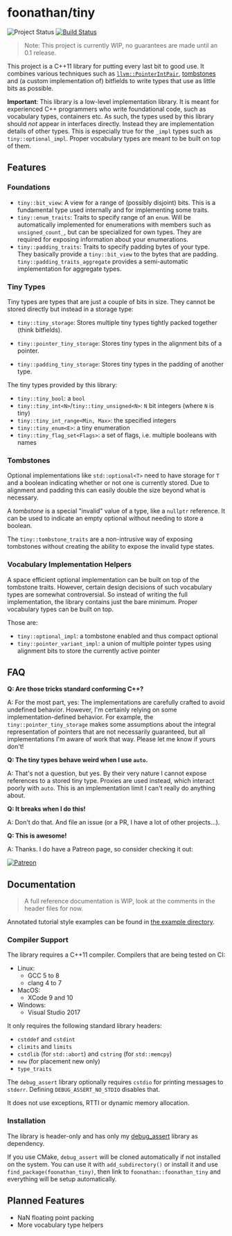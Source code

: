 # foonathan/tiny

![Project Status](https://img.shields.io/endpoint?url=https%3A%2F%2Fwww.jonathanmueller.dev%2Fproject%2Ftiny%2Findex.json)
[![Build Status](https://dev.azure.com/foonathan/tiny/_apis/build/status/foonathan.tiny)](https://dev.azure.com/foonathan/tiny/_build/latest?definitionId=3)

> Note: This project is currently WIP, no guarantees are made until an 0.1 release.

This project is a C++11 library for putting every last bit to good use.
It combines various techniques such as [`llvm::PointerIntPair`](http://llvm.org/doxygen/classllvm_1_1PointerIntPair.html), [tombstones](https://youtu.be/MWBfmmg8-Yo?t=2466) and (a custom implementation of) bitfields to write types that use as little bits as possible.

**Important**: This library is a low-level implementation library.
It is meant for experienced C++ programmers who write foundational code, such as vocabulary types, containers etc.
As such, the types used by this library should *not* appear in interfaces directly.
Instead they are implementation details of other types.
This is especially true for the `_impl` types such as `tiny::optional_impl`.
Proper vocabulary types are meant to be built on top of them.

## Features

### Foundations

* `tiny::bit_view`: A view for a range of (possibly disjoint) bits.
  This is a fundamental type used internally and for implementing some traits.
* `tiny::enum_traits`: Traits to specify range of an `enum`.
  Will be automatically implemented for enumerations with members such as `unsigned_count_`,
  but can be specialized for own types.
  They are required for exposing information about your enumerations.
* `tiny::padding_traits`: Traits to specify padding bytes of your type.
  They basically provide a `tiny::bit_view` to the bytes that are padding.
  `tiny::padding_traits_aggregate` provides a semi-automatic implementation for aggregate types.

### Tiny Types

Tiny types are types that are just a couple of bits in size.
They cannot be stored directly but instead in a storage type:

* `tiny::tiny_storage`: Stores multiple tiny types tightly packed together (think bitfields).

* `tiny::pointer_tiny_storage`: Stores tiny types in the alignment bits of a pointer.

* `tiny::padding_tiny_storage`: Stores tiny types in the padding of another type.

The tiny types provided by this library:

* `tiny::tiny_bool`: a `bool`
* `tiny::tiny_int<N>`/`tiny::tiny_unsigned<N>`: `N` bit integers (where `N` is tiny)
* `tiny::tiny_int_range<Min, Max>`: the specified integers
* `tiny::tiny_enum<E>`: a tiny enumeration
* `tiny::tiny_flag_set<Flags>`: a set of flags, i.e. multiple booleans with names

### Tombstones

Optional implementations like `std::optional<T>` need to have storage for `T` and a boolean indicating whether or not one is currently stored.
Due to alignment and padding this can easily double the size beyond what is necessary.

A *tombstone* is a special "invalid" value of a type, like a `nullptr` reference.
It can be used to indicate an empty optional without needing to store a boolean.

The `tiny::tombstone_traits` are a non-intrusive way of exposing tombstones without creating the ability to expose the invalid type states.

### Vocabulary Implementation Helpers

A space efficient optional implementation can be built on top of the tombstone traits.
However, certain design decisions of such vocabulary types are somewhat controversial.
So instead of writing the full implementation, the library contains just the bare minimum.
Proper vocabulary types can be built on top.

Those are:

* `tiny::optional_impl`: a tombstone enabled and thus compact optional
* `tiny::pointer_variant_impl`: a union of multiple pointer types using alignment bits to store the currently active pointer

## FAQ

**Q: Are those tricks standard conforming C++?**

A: For the most part, yes:
The implementations are carefully crafted to avoid undefined behavior.
However, I'm certainly relying on some implementation-defined behavior.
For example, the `tiny::pointer_tiny_storage` makes some assumptions about the integral representation of pointers that are not necessarily guaranteed,
but all implementations I'm aware of work that way.
Please let me know if yours don't!

**Q: The tiny types behave weird when I use `auto`.**

A: That's not a question, but yes.
By their very nature I cannot expose references to a stored tiny type.
Proxies are used instead, which interact poorly with `auto`.
This is an implementation limit I can't really do anything about.

**Q: It breaks when I do this!**

A: Don't do that. And file an issue (or a PR, I have a lot of other projects...).

**Q: This is awesome!**

A: Thanks. I do have a Patreon page, so consider checking it out:

[![Patreon](https://c5.patreon.com/external/logo/become_a_patron_button.png)](https://patreon.com/foonathan)

## Documentation

> A full reference documentation is WIP, look at the comments in the header files for now.

Annotated tutorial style examples can be found in [the example directory](example/).

### Compiler Support

The library requires a C++11 compiler.
Compilers that are being tested on CI:

* Linux:
    * GCC 5 to 8
    * clang 4 to 7
* MacOS:
    * XCode 9 and 10
* Windows:
    * Visual Studio 2017

It only requires the following standard library headers:

* `cstddef` and `cstdint`
* `climits` and `limits`
* `cstdlib` (for `std::abort`) and `cstring` (for `std::memcpy`)
* `new` (for placement new only)
* `type_traits`

The `debug_assert` library optionally requires `cstdio` for printing messages to `stderr`.
Defining `DEBUG_ASSERT_NO_STDIO` disables that.

It does not use exceptions, RTTI or dynamic memory allocation.

### Installation

The library is header-only and has only my [debug_assert](https://github.com/foonathan/debug_assert) library as dependency.

If you use CMake, `debug_assert` will be cloned automatically if not installed on the system.
You can use it with `add_subdirectory()` or install it and use `find_package(foonathan_tiny)`,
then link to `foonathan::foonathan_tiny` and everything will be setup automatically.

## Planned Features

* NaN floating point packing
* More vocabulary type helpers
